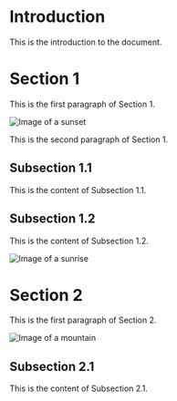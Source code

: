 # Introduction
This is the introduction to the document.

# Section 1
This is the first paragraph of Section 1.

![Image of a sunset](sunset.jpg)

This is the second paragraph of Section 1.

## Subsection 1.1
This is the content of Subsection 1.1.

## Subsection 1.2
This is the content of Subsection 1.2.

![Image of a sunrise](sunrise.jpg)

# Section 2
This is the first paragraph of Section 2.

![Image of a mountain](mountain.jpg)

## Subsection 2.1
This is the content of Subsection 2.1.
